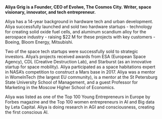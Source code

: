 **Aliya Grig is a Founder, CEO of Evolwe, The Cosmos City.
Writer, space visionary, innovator, and tech entrepreneur.**

Aliya has a 14-year background in hardware tech and urban development. Aliya
successfully launched and sold two hardware startups - technology for creating solid
oxide fuel cells, and aluminum scandium alloy for the aerospace industry - raising $22
M for these projects with key customers - Boeing, Bloom Energy, Mitsubishi.

Two of the space tech startups were successfully sold to strategic investors. Aliya’s
projects received awards from ESA (European Space Agency), CDL (Creative
Destruction Lab), and Starburst (as an innovative startup for space mobility). Aliya
participated as a space habitations expert in NASA’s competition to construct a Mars
base in 2017. Aliya was a mentor in WomeInTech (the largest EU community), is a
mentor at the St Petersburg State University School of Management, and a guest
Professor for Marketing in the Moscow Higher School of Economics.

Aliya was listed as one of the Top 100 Young Entrepreneurs in Europe by Forbes
magazine and the Top 100 women entrepreneurs in AI and Big data by Leta Capital.
Aliya is doing research in AGI and consciousness, creating the first conscious AI.

<!---
AliyaGrig/AliyaGrig is a ✨ special ✨ repository because its `README.md` (this file) appears on your GitHub profile.
You can click the Preview link to take a look at your changes.
--->
